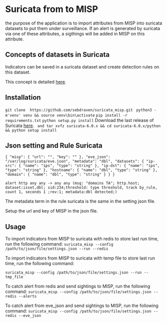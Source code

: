 # Suricata from to MISP

the purpose of the application is to import attributes from MISP into suricata datasets to put them under surveillance. If an alert is generated by suricata via one of these attributes, a sigthings will be added in MISP on this attribute.

## Concepts of datasets in Suricata

Indicators can be saved in a suricata dataset and create detection rules on this dataset.

This concept is detailed [here](https://suricata.readthedocs.io/en/suricata-6.0.0/rules/datasets.html).

## Installation

`git clone  https://github.com/sebdraven/suricata_misp.git `
`python3 -m'venv' venv && source venv\bin\activate`
`pip install -r requirements.txt`
`python setup.py install`
Download the last release of Suricata [here](https://www.openinfosecfoundation.org/download/suricata-current.tar.gz).
` and tar xvfz suricata-6.0.x && cd suricata-6.0.x/python && python setup install`

## Json setting and Rule Suricata

`{
    "misp": {
        "url": "",
        "key": ""
    },
    "eve_json": "/var/log/suricata/eve.json",
    "metadata": "dbl",
    "datasets": {
        "ip-src": {
            "name": "ips",
            "type": "string"
        },
        "ip-dst": {
            "name": "ips",
            "type": "string"
        },
        "hostname": {
            "name": "dbl",
            "type": "string"
        },
        "domain": {
            "name": "dbl",
            "type": "string"
        }
    }
}`


`alert http any any -> any any (msg: "domains TA"; http.host; dataset:isset,dbl; sid:234;threshold: type threshold, track by_rule, count 1, seconds 1 ;rev:1; metadata:dbl detected;)`

The metadata term in the rule suricata is the same in the setting json file.

Setup the url and key of MISP in the json file.

## Usage

To import indicators from MISP to suricata with redis to store last run time, run the following command:
`suricata_misp --config /path/to/json/file/settings.json --run --redis` 	

To import indicators from MISP to suricata with temp file to store last run time, run the following command:

`suricata_misp --config /path/to/json/file/settings.json --run --tmp_file`

To catch alert from redis and send sightings to MISP, run the following command:
`suricata_misp --config /path/to/json/file/settings.json --redis --alerts`	


To catch alert from eve_json and send sightings to MISP, run the following command:
`suricata_misp --config /path/to/json/file/settings.json --redis --eve_json`